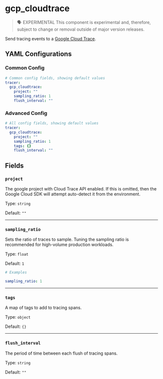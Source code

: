 # gcp_cloudtrace

> 🗣 EXPERIMENTAL
This component is experimental and, therefore, subject to change or removal outside of major version releases.

Send tracing events to a [Google Cloud Trace](https://cloud.google.com/trace).

## YAML Configurations

### Common Config

```yaml
# Common config fields, showing default values
tracer:
  gcp_cloudtrace:
    project: ""
    sampling_ratio: 1
    flush_interval: ""
```

### Advanced Config

```yaml
# All config fields, showing default values
tracer:
  gcp_cloudtrace:
    project: ""
    sampling_ratio: 1
    tags: {}
    flush_interval: ""
```

## Fields

### `project`

The google project with Cloud Trace API enabled. If this is omitted, then the Google Cloud SDK will attempt auto-detect it from the environment.

Type: `string`

Default: `""`

---

### `sampling_ratio`

Sets the ratio of traces to sample. Tuning the sampling ratio is recommended for high-volume production workloads.

Type: `float`

Default: `1`

```yaml
# Examples

sampling_ratio: 1
```

---

### `tags`

A map of tags to add to tracing spans.

Type: `object`

Default: `{}`

---

### `flush_interval`

The period of time between each flush of tracing spans.

Type: `string`

Default: `""`